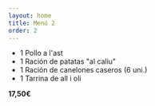```yaml
---
layout: home
title: Menú 2
order: 2
---
```


* 1 Pollo a l'ast
* 1 Ración de patatas "al caliu"
* 1 Ración de canelones caseros (6 uni.)
* 1 Tarrina de all i oli

**17,50€**